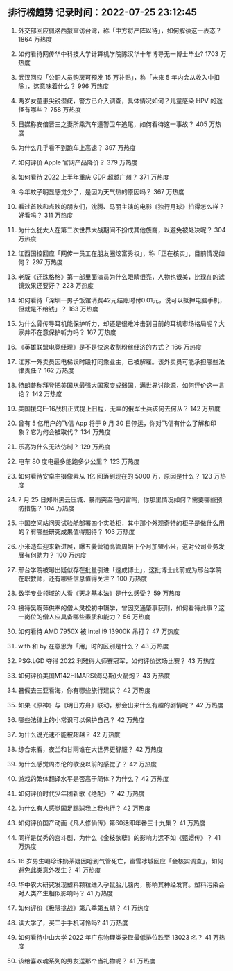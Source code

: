 
## 排行榜趋势 记录时间：2022-07-25 23:12:45
  
  1. 外交部回应佩洛西拟窜访台湾，称「中方将严阵以待」，如何解读这一表态？ 1864 万热度
    
  2. 如何看待网传华中科技大学计算机学院陈汉华十年博导无一博士毕业? 1703 万热度
    
  3. 武汉回应「公职人员购房可预发 15 万补贴」，称「未来 5 年内会从收入中扣除」，这意味着什么？ 996 万热度
    
  4. 两岁女童患尖锐湿疣，警方已介入调查，具体情况如何？儿童感染 HPV 的途径有哪些？ 758 万热度
    
  5. 日媒称安倍晋三之妻所乘汽车遭警卫车追尾，如何看待这一事故？ 405 万热度
    
  6. 为什么几乎看不到跑车上高速？ 397 万热度
    
  7. 如何评价 Apple 官网产品降价？ 379 万热度
    
  8. 如何看待 2022 上半年重庆 GDP 超越广州？ 371 万热度
    
  9. 今年蚊子明显感觉少了，是因为天气热的原因吗？ 367 万热度
    
  10. 看过首映和点映的朋友们，沈腾、马丽主演的电影《独行月球》拍得怎么样？好看吗？ 311 万热度
    
  11. 为什么犹太人在第二次世界大战期间不扮成其他族裔，以避免被处决呢？ 304 万热度
    
  12. 江西国控回应「网传一员工在朋友圈炫富秀权」，称「正在核实」，目前情况如何？ 297 万热度
    
  13. 老版《还珠格格》第一部里面演员为什么眼睛很亮，人物也很美，比现在的滤镜效果还要好？ 223 万热度
    
  14. 如何看待「深圳一男子饭馆消费42元结账时付0.01元，说可以抵押电脑手机，但就是不给钱」？ 183 万热度
    
  15. 为什么骨传导耳机能保护听力，却还是很难冲击到目前的耳机市场格局呢？大家并不在意保护听力吗？ 167 万热度
    
  16. 《英雄联盟电竞经理》是不是快速收割粉丝经济的方式？ 166 万热度
    
  17. 江苏一外卖员因电梯误时殴打同乘业主，已被解雇。该外卖员可能承担哪些法律责任？ 162 万热度
    
  18. 特朗普称拜登把美国从最强大国家变成弱国，满世界讨能源，如何评价这一言论？ 142 万热度
    
  19. 美国援乌F-16战机正式提上日程，无辜的俄军士兵该何去何从？ 142 万热度
    
  20. 曾有 5 亿用户的飞信 App 将于 9 月 30 日停运，你对飞信有什么了解和印象？它为何会被取代？ 134 万热度
    
  21. 乐高为什么无法仿制？ 129 万热度
    
  22. 电车 80 度电最多能跑多少公里？ 123 万热度
    
  23. 如何看待安卓主摄像素从 1亿 回落到现在的 5000 万，原因是什么？ 123 万热度
    
  24. 7 月 25 日郑州黑云压城、暴雨突至电闪雷鸣，你那里情况如何？需要哪些预防措施？ 104 万热度
    
  25. 中国空间站问天试验舱部署四个实验柜，其中那个外观奇特的柜子是做什么用的？有哪些研究成果值得期待？ 103 万热度
    
  26. 小米造车迎来新进展，曝五菱营销高管周钘下个月加盟小米，这对公司业务发展有何助力？ 100 万热度
    
  27. 邢台学院被曝出疑似存在批量引进「速成博士」，这批博士此前或为邢台学院在职教师，还有哪些信息值得关注？ 100 万热度
    
  28. 数学专业领域的人看《天才基本法》是什么感受？ 59 万热度
    
  29. 接待吴啊萍供奉的僧人灵松初中辍学，曾因交通肇事获刑，如何看待此事？这一岗位的僧人应具备哪些素质和能力？ 56 万热度
    
  30. 如何看待 AMD 7950X 被 Intel i9 13900K 吊打？ 47 万热度
    
  31. with 和 by 在意思为「用」时的区别是什么？ 43 万热度
    
  32. PSG.LGD 夺得 2022 利雅得大师赛冠军，如何评价这场比赛？ 43 万热度
    
  33. 如何评价美国M142HIMARS(海马斯)火箭炮？ 43 万热度
    
  34. 暑假去三亚看海，你有哪些旅行建议？ 42 万热度
    
  35. 如果《原神》与《明日方舟》联动，那会出来什么有趣的剧情呢？ 42 万热度
    
  36. 哪些法律上的小常识可以保护自己？ 42 万热度
    
  37. 为什么说光速不能被超越？ 42 万热度
    
  38. 综合来看，夜兰和甘雨谁在大世界更舒服？ 42 万热度
    
  39. 为什么感觉周杰伦的歌没以前的感觉了？ 42 万热度
    
  40. 游戏的繁体翻译水平是否高于简体？为什么？ 42 万热度
    
  41. 如何评价时代少年团新歌《绝配》？ 42 万热度
    
  42. 为什么有人感觉国足踢球我上我也行？ 42 万热度
    
  43. 如何评价国产动画《凡人修仙传》第60话即年番三十九集？ 41 万热度
    
  44. 同样是优秀的宫斗剧，为什么《金枝欲孽》的影响力远不如《甄嬛传》？ 41 万热度
    
  45. 16 岁男生喝珍珠奶茶疑因呛到气管死亡，蜜雪冰城回应「会核实调查」，如何避免此类意外发生？ 41 万热度
    
  46. 华中农大研究发现塑料颗粒进入孕鼠胎儿脑内，影响其神经发育。塑料污染会对人类产生相似影响吗？ 41 万热度
    
  47. 如何评价《极限挑战》第八季第五期？ 41 万热度
    
  48. 读大学了，买二手手机可怜吗? 41 万热度
    
  49. 如何看待中山大学 2022 年广东物理类录取最低排位跌至 13023 名？ 41 万热度
    
  50. 该给喜欢魂系列的男友送那个当礼物呢？ 41 万热度
    